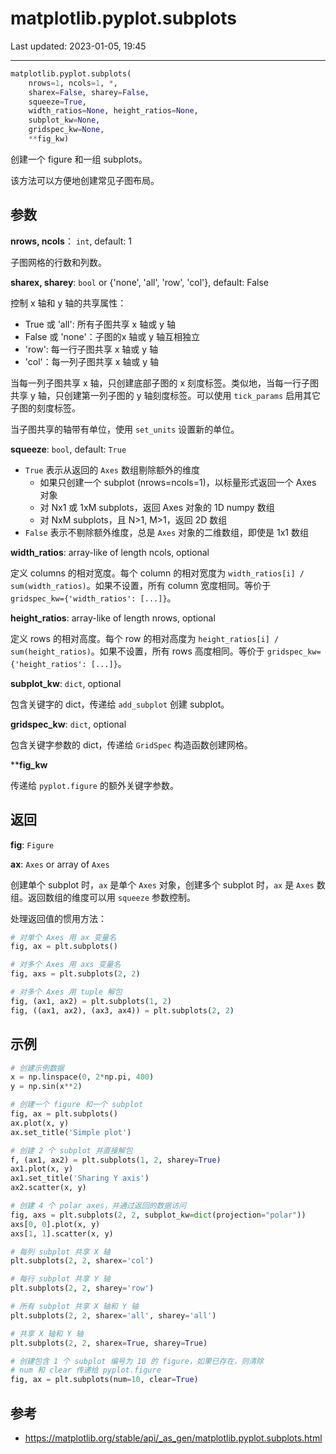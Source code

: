 # matplotlib.pyplot.subplots

Last updated: 2023-01-05, 19:45
****

```python
matplotlib.pyplot.subplots(
    nrows=1, ncols=1, *, 
    sharex=False, sharey=False, 
    squeeze=True, 
    width_ratios=None, height_ratios=None, 
    subplot_kw=None, 
    gridspec_kw=None, 
    **fig_kw)
```

创建一个 figure 和一组 subplots。

该方法可以方便地创建常见子图布局。

## 参数

**nrows, ncols**： `int`, default: 1

子图网格的行数和列数。

**sharex, sharey**: `bool` or {'none', 'all', 'row', 'col'}, default: False

控制 x 轴和 y 轴的共享属性：

- True 或 'all': 所有子图共享 x 轴或 y 轴
- False 或 'none'：子图的x 轴或 y 轴互相独立
- 'row': 每一行子图共享 x 轴或 y 轴
- 'col'：每一列子图共享 x 轴或 y 轴

当每一列子图共享 x 轴，只创建底部子图的 x 刻度标签。类似地，当每一行子图共享 y 轴，只创建第一列子图的 y 轴刻度标签。可以使用 `tick_params` 启用其它子图的刻度标签。

当子图共享的轴带有单位，使用 `set_units` 设置新的单位。

**squeeze**: `bool`, default: `True`

- `True` 表示从返回的 `Axes` 数组剔除额外的维度
  - 如果只创建一个 subplot (nrows=ncols=1)，以标量形式返回一个 Axes 对象
  - 对 Nx1 或 1xM subplots，返回 Axes 对象的 1D numpy 数组
  - 对 NxM subplots，且 N>1, M>1，返回 2D 数组
- `False` 表示不剔除额外维度，总是 `Axes` 对象的二维数组，即使是 1x1 数组

**width_ratios**: array-like of length ncols, optional

定义 columns 的相对宽度。每个 column 的相对宽度为 `width_ratios[i] / sum(width_ratios)`。如果不设置，所有 column 宽度相同。等价于 `gridspec_kw={'width_ratios': [...]}`。

**height_ratios**: array-like of length nrows, optional

定义 rows 的相对高度。每个 row 的相对高度为 `height_ratios[i] / sum(height_ratios)`。如果不设置，所有 rows 高度相同。等价于 `gridspec_kw={'height_ratios': [...]}`。

**subplot_kw**: `dict`, optional

包含关键字的 dict，传递给 `add_subplot` 创建 subplot。

**gridspec_kw**: `dict`, optional

包含关键字参数的 dict，传递给 `GridSpec` 构造函数创建网格。

****fig_kw**

传递给 `pyplot.figure` 的额外关键字参数。

## 返回

**fig**: `Figure`

**ax**: `Axes` or array of `Axes`

创建单个 subplot 时，`ax` 是单个 `Axes` 对象，创建多个 subplot 时，`ax` 是 `Axes` 数组。返回数组的维度可以用 `squeeze` 参数控制。

处理返回值的惯用方法：

```python
# 对单个 Axes 用 ax 变量名
fig, ax = plt.subplots()

# 对多个 Axes 用 axs 变量名
fig, axs = plt.subplots(2, 2)

# 对多个 Axes 用 tuple 解包
fig, (ax1, ax2) = plt.subplots(1, 2)
fig, ((ax1, ax2), (ax3, ax4)) = plt.subplots(2, 2)
```

## 示例

```python
# 创建示例数据
x = np.linspace(0, 2*np.pi, 400)
y = np.sin(x**2)

# 创建一个 figure 和一个 subplot
fig, ax = plt.subplots()
ax.plot(x, y)
ax.set_title('Simple plot')

# 创建 2 个 subplot 并直接解包
f, (ax1, ax2) = plt.subplots(1, 2, sharey=True)
ax1.plot(x, y)
ax1.set_title('Sharing Y axis')
ax2.scatter(x, y)

# 创建 4 个 polar axes，并通过返回的数据访问
fig, axs = plt.subplots(2, 2, subplot_kw=dict(projection="polar"))
axs[0, 0].plot(x, y)
axs[1, 1].scatter(x, y)

# 每列 subplot 共享 X 轴
plt.subplots(2, 2, sharex='col')

# 每行 subplot 共享 Y 轴
plt.subplots(2, 2, sharey='row')

# 所有 subplot 共享 X 轴和 Y 轴
plt.subplots(2, 2, sharex='all', sharey='all')

# 共享 X 轴和 Y 轴
plt.subplots(2, 2, sharex=True, sharey=True)

# 创建包含 1 个 subplot 编号为 10 的 figure，如果已存在，则清除
# num 和 clear 传递给 pyplot.figure
fig, ax = plt.subplots(num=10, clear=True)
```

## 参考

- https://matplotlib.org/stable/api/_as_gen/matplotlib.pyplot.subplots.html
